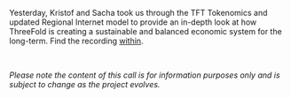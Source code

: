 Yesterday, Kristof and Sacha took us through the TFT Tokenomics and updated Regional Internet model to provide an in-depth look at how ThreeFold is creating a sustainable and balanced economic system for the long-term. Find the recording [within](https://forum.threefold.io/t/tft-tokenomics-regional-internet-community-call-recording/3501).

<br/>

_Please note the content of this call is for information purposes only and is subject to change as the project evolves._